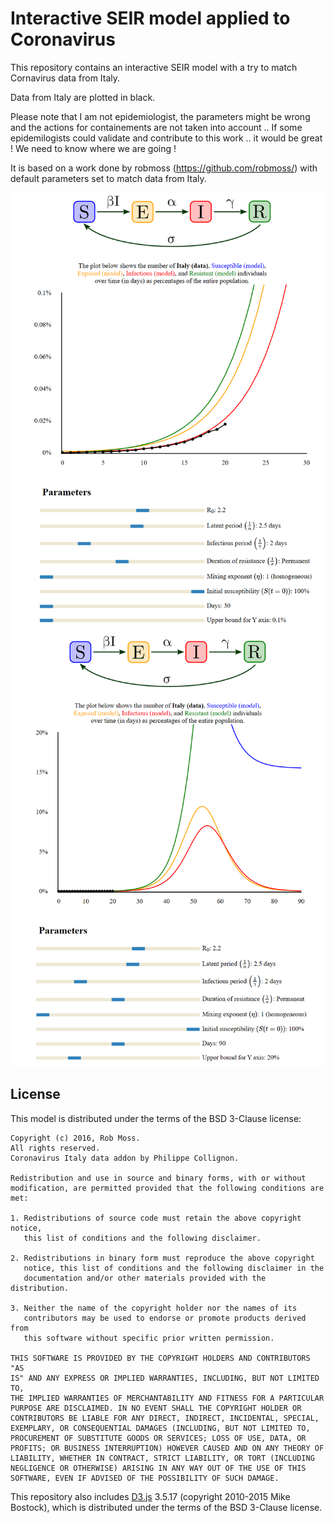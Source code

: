 # Interactive SEIR model applied to Coronavirus 

This repository contains an interactive SEIR model with a try to match Cornavirus data from Italy.

Data from Italy are plotted in black.

Please note that I am not epidemiologist, the parameters might be wrong and the actions for containements are not taken into account  ..
If some epidemilogists could validate and contribute to this work .. it would be great !
We need to know where we are going !

It is based on a work done by robmoss (https://github.com/robmoss/) 
with default parameters set to match data from Italy.

![alt text](coronavirus.PNG "Coronavirus 1")
![alt text](coronavirus2.PNG "Coronavirus 2")




## License

This model is distributed under the terms of the BSD 3-Clause license:

    Copyright (c) 2016, Rob Moss.  
    All rights reserved.
    Coronavirus Italy data addon by Philippe Collignon.

    Redistribution and use in source and binary forms, with or without
    modification, are permitted provided that the following conditions are
    met:

    1. Redistributions of source code must retain the above copyright notice,
       this list of conditions and the following disclaimer.

    2. Redistributions in binary form must reproduce the above copyright
       notice, this list of conditions and the following disclaimer in the
       documentation and/or other materials provided with the distribution.

    3. Neither the name of the copyright holder nor the names of its
       contributors may be used to endorse or promote products derived from
       this software without specific prior written permission.

    THIS SOFTWARE IS PROVIDED BY THE COPYRIGHT HOLDERS AND CONTRIBUTORS "AS
    IS" AND ANY EXPRESS OR IMPLIED WARRANTIES, INCLUDING, BUT NOT LIMITED TO,
    THE IMPLIED WARRANTIES OF MERCHANTABILITY AND FITNESS FOR A PARTICULAR
    PURPOSE ARE DISCLAIMED. IN NO EVENT SHALL THE COPYRIGHT HOLDER OR
    CONTRIBUTORS BE LIABLE FOR ANY DIRECT, INDIRECT, INCIDENTAL, SPECIAL,
    EXEMPLARY, OR CONSEQUENTIAL DAMAGES (INCLUDING, BUT NOT LIMITED TO,
    PROCUREMENT OF SUBSTITUTE GOODS OR SERVICES; LOSS OF USE, DATA, OR
    PROFITS; OR BUSINESS INTERRUPTION) HOWEVER CAUSED AND ON ANY THEORY OF
    LIABILITY, WHETHER IN CONTRACT, STRICT LIABILITY, OR TORT (INCLUDING
    NEGLIGENCE OR OTHERWISE) ARISING IN ANY WAY OUT OF THE USE OF THIS
    SOFTWARE, EVEN IF ADVISED OF THE POSSIBILITY OF SUCH DAMAGE.

This repository also includes [D3.js](https://d3js.org/) 3.5.17 (copyright
2010-2015 Mike Bostock), which is distributed under the terms of the BSD
3-Clause license.
